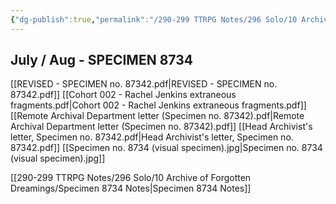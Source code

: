 ```yaml
---
{"dg-publish":true,"permalink":"/290-299 TTRPG Notes/296 Solo/10 Archive of Forgotten Dreamings/Archive of Forgotten Dreamings Journal/"}
---
```



## July / Aug - SPECIMEN 8734

[[REVISED - SPECIMEN no. 87342.pdf\|REVISED - SPECIMEN no. 87342.pdf]]
[[Cohort 002 - Rachel Jenkins extraneous fragments.pdf\|Cohort 002 - Rachel Jenkins extraneous fragments.pdf]]
[[Remote Archival Department letter (Specimen no. 87342).pdf\|Remote Archival Department letter (Specimen no. 87342).pdf]]
[[Head Archivist's letter, Specimen no. 87342.pdf\|Head Archivist's letter, Specimen no. 87342.pdf]]
[[Specimen no. 8734 (visual specimen).jpg\|Specimen no. 8734 (visual specimen).jpg]]

[[290-299 TTRPG Notes/296 Solo/10 Archive of Forgotten Dreamings/Specimen 8734 Notes\|Specimen 8734 Notes]]